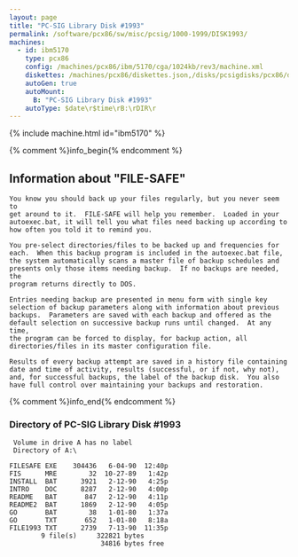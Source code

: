 ```yaml
---
layout: page
title: "PC-SIG Library Disk #1993"
permalink: /software/pcx86/sw/misc/pcsig/1000-1999/DISK1993/
machines:
  - id: ibm5170
    type: pcx86
    config: /machines/pcx86/ibm/5170/cga/1024kb/rev3/machine.xml
    diskettes: /machines/pcx86/diskettes.json,/disks/pcsigdisks/pcx86/diskettes.json
    autoGen: true
    autoMount:
      B: "PC-SIG Library Disk #1993"
    autoType: $date\r$time\rB:\rDIR\r
---
```


{% include machine.html id="ibm5170" %}

{% comment %}info_begin{% endcomment %}

## Information about "FILE-SAFE"

    You know you should back up your files regularly, but you never seem to
    get around to it.  FILE-SAFE will help you remember.  Loaded in your
    autoexec.bat, it will tell you what files need backing up according to
    how often you told it to remind you.
    
    You pre-select directories/files to be backed up and frequencies for
    each.  When this backup program is included in the autoexec.bat file,
    the system automatically scans a master file of backup schedules and
    presents only those items needing backup.  If no backups are needed, the
    program returns directly to DOS.
    
    Entries needing backup are presented in menu form with single key
    selection of backup parameters along with information about previous
    backups.  Parameters are saved with each backup and offered as the
    default selection on successive backup runs until changed.  At any time,
    the program can be forced to display, for backup action, all
    directories/files in its master configuration file.
    
    Results of every backup attempt are saved in a history file containing
    date and time of activity, results (successful, or if not, why not),
    and, for successful backups, the label of the backup disk.  You also
    have full control over maintaining your backups and restoration.
{% comment %}info_end{% endcomment %}


### Directory of PC-SIG Library Disk #1993

     Volume in drive A has no label
     Directory of A:\

    FILESAFE EXE    304436   6-04-90  12:40p
    FIS      MRE        32  10-27-89   1:42p
    INSTALL  BAT      3921   2-12-90   4:25p
    INTRO    DOC      8287   2-12-90   4:00p
    README   BAT       847   2-12-90   4:11p
    README2  BAT      1869   2-12-90   4:05p
    GO       BAT        38   1-01-80   1:37a
    GO       TXT       652   1-01-80   8:18a
    FILE1993 TXT      2739   7-13-90  11:35p
            9 file(s)     322821 bytes
                           34816 bytes free
